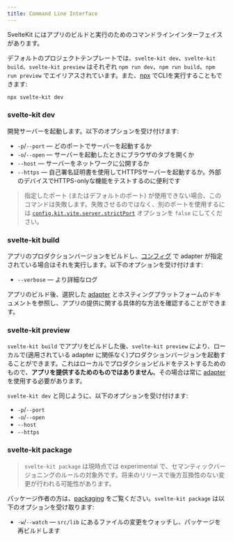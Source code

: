 ```yaml
---
title: Command Line Interface
---
```


SvelteKit にはアプリのビルドと実行のためのコマンドラインインターフェイスがあります。

デフォルトのプロジェクトテンプレートでは、`svelte-kit dev`、`svelte-kit build`、`svelte-kit preview` はそれぞれ `npm run dev`、`npm run build`、`npm run preview` でエイリアスされています。また、[npx](https://www.npmjs.com/package/npx) でCLIを実行することもできます:

```bash
npx svelte-kit dev
```

### svelte-kit dev

開発サーバーを起動します。以下のオプションを受け付けます:

- `-p`/`--port` — どのポートでサーバーを起動するか
- `-o`/`--open` — サーバーを起動したときにブラウザのタブを開くか
- `--host` — サーバーをネットワークに公開するか
- `--https` — 自己署名証明書を使用してHTTPSサーバーを起動するか。外部のデバイスでHTTPS-onlyな機能をテストするのに便利です

> 指定したポート (またはデフォルトのポート) が使用できない場合、このコマンドは失敗します。失敗させるのではなく、別のポートを使用するには [`config.kit.vite.server.strictPort`](/docs/configuration#vite) オプションを `false` にしてください。

### svelte-kit build

アプリのプロダクションバージョンをビルドし、[コンフィグ](/docs/configuration) で adapter が指定されている場合はそれを実行します。以下のオプションを受け付けます:

- `--verbose` — より詳細なログ

アプリのビルド後、選択した [adapter](/docs/adapters) とホスティングプラットフォームのドキュメントを参照し、アプリの提供に関する具体的な方法を確認することができます。

### svelte-kit preview

`svelte-kit build` でアプリをビルドした後、`svelte-kit preview` により、ローカルで(適用されている adapter に関係なく)プロダクションバージョンを起動することができます。これはローカルでプロダクションビルドをテストするためのもので、**アプリを提供するためのものではありません**。その場合は常に [adapter](/docs/adapters) を使用する必要があります。

`svelte-kit dev` と同じように、以下のオプションを受け付けます:

- `-p`/`--port`
- `-o`/`--open`
- `--host`
- `--https`

### svelte-kit package

> `svelte-kit package` は現時点では experimental で、セマンティックバージョニングのルールの対象外です。将来のリリースで後方互換性のない変更が行われる可能性があります。

パッケージ作者の方は、[packaging](/docs/packaging) をご覧ください。`svelte-kit package` は以下のオプションを受け取ります:

- `-w`/`--watch` — `src/lib` にあるファイルの変更をウォッチし、パッケージを再ビルドします
